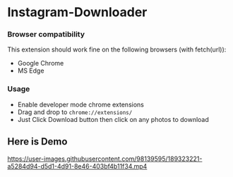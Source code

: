 # Instagram-Downloader
### Browser compatibility ###

This extension should work fine on the following browsers (with fetch(url)):
* Google Chrome
* MS Edge
### Usage ###
* Enable developer mode chrome extensions
* Drag and drop to `chrome://extensions/`
* Just Click Download button then click on any photos to download
## Here is Demo
https://user-images.githubusercontent.com/98139595/189323221-a5284d94-d5d1-4d91-8e46-403bf4b11f34.mp4
